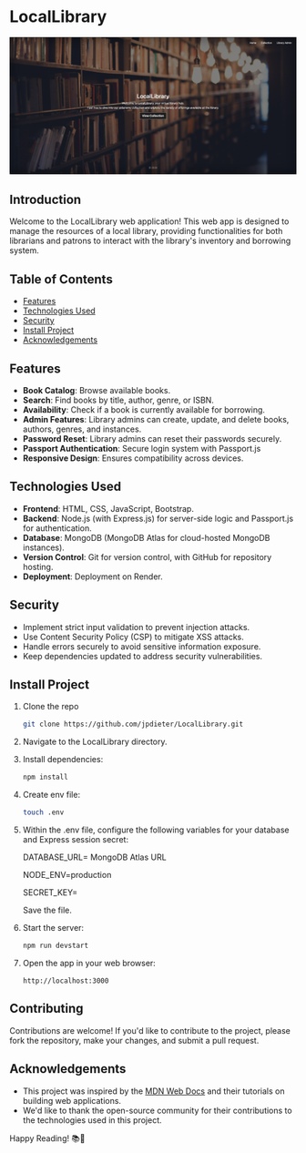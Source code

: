 # LocalLibrary 

![Library Image](public/images/LocalLibraryApp.png)

<!-- Live app: https://locallibrary-5sbd.onrender.com/ -->

## Introduction

Welcome to the LocalLibrary web application! This web app is designed to manage the resources of a local library, providing functionalities for both librarians and patrons to interact with the library's inventory and borrowing system.

## Table of Contents
- [Features](#features)
- [Technologies Used](#technologies-used)
- [Security](#security)
- [Install Project](#install-project)
- [Acknowledgements](#acknowledgements)

## Features

- **Book Catalog**: Browse available books.
- **Search**: Find books by title, author, genre, or ISBN.
- **Availability**: Check if a book is currently available for borrowing.
- **Admin Features**: Library admins can create, update, and delete books, authors, genres, and instances.
- **Password Reset**: Library admins can reset their passwords securely.
- **Passport Authentication**: Secure login system with Passport.js
- **Responsive Design**: Ensures compatibility across devices.

## Technologies Used

- **Frontend**: HTML, CSS, JavaScript, Bootstrap.
- **Backend**: Node.js (with Express.js) for server-side logic and Passport.js for authentication.
- **Database**: MongoDB (MongoDB Atlas for cloud-hosted MongoDB instances).
- **Version Control**: Git for version control, with GitHub for repository hosting.
- **Deployment**: Deployment on Render.

## Security

- Implement strict input validation to prevent injection attacks.
- Use Content Security Policy (CSP) to mitigate XSS attacks.
- Handle errors securely to avoid sensitive information exposure.
- Keep dependencies updated to address security vulnerabilities.

## Install Project

1. Clone the repo
   ```bash
   git clone https://github.com/jpdieter/LocalLibrary.git
   ```
2. Navigate to the LocalLibrary directory.

3. Install dependencies:

   ```bash
   npm install

4. Create env file:   

     ```bash
   touch .env

5. Within the .env file, configure the following variables for your database and Express session secret:
   
   DATABASE_URL= MongoDB Atlas URL
   
   NODE_ENV=production
   
   SECRET_KEY=

   Save the file.
 
6. Start the server:

   ```bash
   npm run devstart
   ```
   
7. Open the app in your web browser:

   ```
   http://localhost:3000
   ```

## Contributing
Contributions are welcome! If you'd like to contribute to the project, please fork the repository, make your changes, and submit a pull request.   

## Acknowledgements

- This project was inspired by the [MDN Web Docs](https://developer.mozilla.org/en-US/docs/Web) and their tutorials on building web applications.
- We'd like to thank the open-source community for their contributions to the technologies used in this project.

Happy Reading! 📚📖
